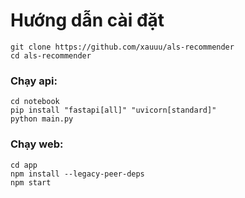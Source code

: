 # Hướng dẫn cài đặt

```
git clone https://github.com/xauuu/als-recommender
cd als-recommender
```

### Chạy api:

```
cd notebook
pip install "fastapi[all]" "uvicorn[standard]"
python main.py
```

### Chạy web:

```
cd app
npm install --legacy-peer-deps
npm start
```
